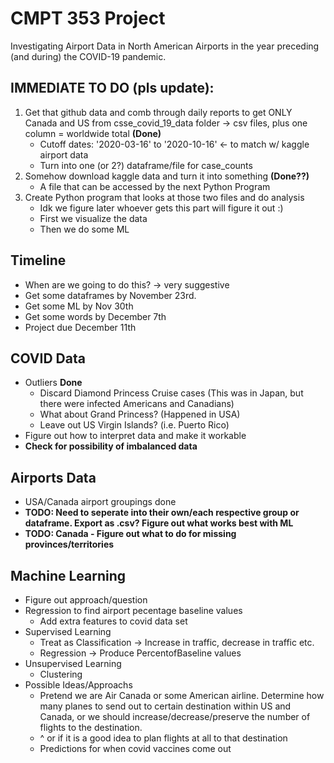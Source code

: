 # CMPT 353 Project

Investigating Airport Data in North American Airports in the year preceding (and during) the COVID-19 pandemic.

## IMMEDIATE TO DO (pls update):
1. Get that github data and comb through daily reports to get ONLY Canada and US from csse_covid_19_data folder → csv files, plus one column = worldwide total **(Done)**
    - Cutoff dates: '2020-03-16' to '2020-10-16' ← to match w/ kaggle airport data
    - Turn into one (or 2?) dataframe/file for case_counts
2. Somehow download kaggle data and turn it into something **(Done??)**
    - A file that can be accessed by the next Python Program
3. Create Python program that looks at those two files and do analysis
    - Idk we figure later whoever gets this part will figure it out :)
    - First we visualize the data 
    - Then we do some ML 

## Timeline
- When are we going to do this? → very suggestive
- Get some dataframes by November 23rd.
- Get some ML by Nov 30th
- Get some words by December 7th 
- Project due December 11th

## COVID Data
- Outliers **Done**
    - Discard Diamond Princess Cruise cases (This was in Japan, but there were infected Americans and Canadians)
    - What about Grand Princess? (Happened in USA)
    - Leave out US Virgin Islands? (i.e. Puerto Rico)
- Figure out how to interpret data and make it workable
- **Check for possibility of imbalanced data**

## Airports Data
- USA/Canada airport groupings done
- **TODO: Need to seperate into their own/each respective group or dataframe. Export as .csv? Figure out what works best with ML**
- **TODO: Canada - Figure out what to do for missing provinces/territories**

## Machine Learning
- Figure out approach/question
- Regression to find airport pecentage baseline values
    - Add extra features to covid data set 
- Supervised Learning
    - Treat as Classification -> Increase in traffic, decrease in traffic etc.
    - Regression -> Produce PercentofBaseline values
- Unsupervised Learning
    - Clustering    
- Possible Ideas/Approachs
    - Pretend we are Air Canada or some American airline. Determine how many planes to send out to certain destination within US and Canada, or we should increase/decrease/preserve the number of flights to the destination.
    - ^ or if it is a good idea to plan flights at all to that destination
    - Predictions for when covid vaccines come out


